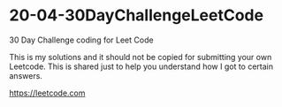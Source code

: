 # 20-04-30DayChallengeLeetCode
30 Day Challenge coding for Leet Code

This is my solutions and it should not be copied for submitting your own Leetcode. This is shared just to help you understand how I got to certain answers.

https://leetcode.com
